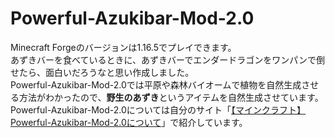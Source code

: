# Powerful-Azukibar-Mod-2.0

Minecraft Forgeのバージョンは1.16.5でプレイできます。
<br>
あずきバーを食べているときに、あずきバーでエンダードラゴンをワンパンで倒せたら、面白いだろうなと思い作成しました。
<br>
Powerful-Azukibar-Mod-2.0では平原や森林バイオームで植物を自然生成させる方法がわかったので、**野生のあずき**というアイテムを自然生成させています。
<br>
Powerful-Azukibar-Mod-2.0については自分のサイト「[【マインクラフト】Powerful-Azukibar-Mod-2.0について](https://mayumega.site/micramod/powerful_azukibar_2/)」で紹介しています。

